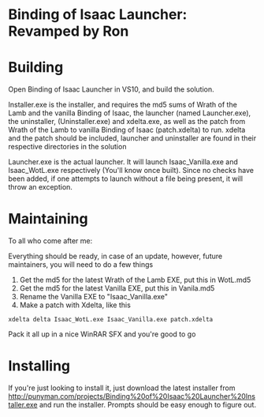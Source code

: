 Binding of Isaac Launcher: Revamped by Ron
==========================================

Building
========
Open Binding of Isaac Launcher in VS10, and build the solution.

Installer.exe is the installer, and requires the md5 sums of Wrath of the Lamb and the vanilla Binding of Isaac, 
the launcher (named Launcher.exe), the uninstaller, (Uninstaller.exe) and xdelta.exe, as well as the patch from Wrath of the Lamb to vanilla Binding of Isaac (patch.xdelta)
to run. xdelta and the patch should be included, launcher and uninstaller are found in their respective directories in the solution

Launcher.exe is the actual launcher. It will launch Isaac\_Vanilla.exe and Isaac\_WotL.exe respectively (You'll know once built). Since no checks have been added, if one attempts to launch without a file being present, it will throw an exception.


Maintaining
===========
To all who come after me:

Everything should be ready, in case of an update, however, future maintainers, you will need to do a few things
1. Get the md5 for the latest Wrath of the Lamb EXE, put this in WotL.md5
2. Get the md5 for the latest Vanilla EXE, put this in Vanila.md5
4. Rename the Vanilla EXE to "Isaac_Vanilla.exe"
3. Make a patch with Xdelta, like this 
```
xdelta delta Isaac_WotL.exe Isaac_Vanilla.exe patch.xdelta
```
Pack it all up in a nice WinRAR SFX and you're good to go

Installing
==========
If you're just looking to install it, just download the latest installer from
http://punyman.com/projects/Binding%20of%20Isaac%20Launcher%20Installer.exe
and run the installer. Prompts should be easy enough to figure out.
